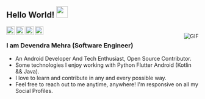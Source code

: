 ## Hello World! <img src="https://raw.githubusercontent.com/iampavangandhi/iampavangandhi/master/gifs/Hi.gif" width="30px"></h2>

<a href="https://twitter.com/_devendramehra">
  <img align="left" alt="Devendra's Twitter" width="22px" src="https://cdn.jsdelivr.net/npm/simple-icons@v3/icons/twitter.svg" />
</a>
<a href="https://www.linkedin.com/in/devendramehra/">
  <img align="left" alt="Devendra's Linkdein" width="22px" src="https://cdn.jsdelivr.net/npm/simple-icons@v3/icons/linkedin.svg" />
</a>
<a href="https://github.com/Devendra-Mehra">
  <img align="left" alt="Devendra's Github" width="22px" src="https://cdn.jsdelivr.net/npm/simple-icons@v3/icons/github.svg" />
</a>
<a href="https://www.facebook.com/TheDevendra4/">
  <img align="left" alt="Devendra's Facebook" width="22px" src="https://cdn.jsdelivr.net/npm/simple-icons@3/icons/facebook.svg" />
</a>
<br />
<img align="right" alt="GIF" src="https://media.giphy.com/media/13HgwGsXF0aiGY/giphy.gif" />




### I am Devendra Mehra (Software Engineer)
- An Android Developer And Tech Enthusiast, Open Source Contributor.
- Some technologies I enjoy working with Python Flutter Android (Kotlin && Java).
- I love to learn and contribute in any and every possible way.
- Feel free to reach out to me anytime, anywhere! I'm responsive on all my Social Profiles.
